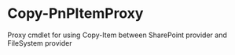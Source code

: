 # Copy-PnPItemProxy
Proxy cmdlet for using Copy-Item between SharePoint provider and FileSystem provider
